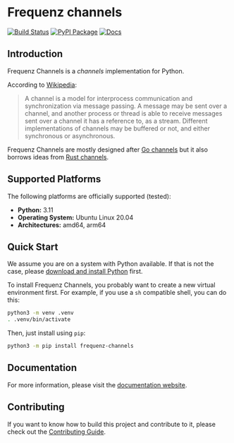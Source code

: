 # Frequenz channels

[![Build Status](https://github.com/frequenz-floss/frequenz-channels-python/actions/workflows/ci.yaml/badge.svg)](https://github.com/frequenz-floss/frequenz-channels-python/actions/workflows/ci.yaml)
[![PyPI Package](https://img.shields.io/pypi/v/frequenz-channels)](https://pypi.org/project/frequenz-channels/)
[![Docs](https://img.shields.io/badge/docs-latest-informational)](https://frequenz-floss.github.io/frequenz-channels-python/)

## Introduction

<!-- introduction -->

Frequenz Channels is a *channels* implementation for Python.

According to [Wikipedia](https://en.wikipedia.org/wiki/Channel_(programming)):

> A channel is a model for interprocess communication and synchronization via
> message passing. A message may be sent over a channel, and another process or
> thread is able to receive messages sent over a channel it has a reference to,
> as a stream. Different implementations of channels may be buffered or not,
> and either synchronous or asynchronous.

Frequenz Channels are mostly designed after [Go
channels](https://tour.golang.org/concurrency/2) but it also borrows ideas from
[Rust channels](https://doc.rust-lang.org/book/ch16-02-message-passing.html).

<!-- /introduction -->

## Supported Platforms

<!-- supported-platforms -->

The following platforms are officially supported (tested):

- **Python:** 3.11
- **Operating System:** Ubuntu Linux 20.04
- **Architectures:** amd64, arm64

<!-- /supported-platforms -->

## Quick Start

We assume you are on a system with Python available. If that is not the case,
please [download and install Python](https://www.python.org/downloads/) first.

To install Frequenz Channels, you probably want to create a new virtual
environment first. For example, if you use a `sh` compatible shell, you can do
this:

```sh
python3 -m venv .venv
. .venv/bin/activate
```

Then, just install using `pip`:

```sh
python3 -m pip install frequenz-channels
```

## Documentation

For more information, please visit the [documentation
website](https://frequenz-floss.github.io/frequenz-channels-python/).

## Contributing

If you want to know how to build this project and contribute to it, please
check out the [Contributing Guide](CONTRIBUTING.md).
